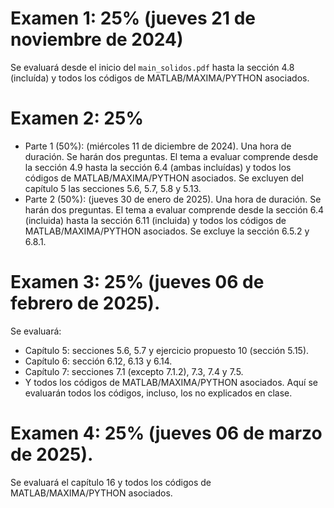 
# **Examen  1:** 25% (jueves 21 de noviembre de 2024) 
Se evaluará desde el inicio del `main_solidos.pdf` hasta la sección 4.8 (incluída) y todos los códigos de MATLAB/MAXIMA/PYTHON asociados.
# **Examen  2:** 25% 
* Parte 1 (50%): (miércoles 11 de diciembre de 2024). Una hora de duración. Se harán dos preguntas. El tema a evaluar comprende desde la sección 4.9 hasta la sección 6.4 (ambas incluídas) y todos los códigos de MATLAB/MAXIMA/PYTHON asociados. Se excluyen del capítulo 5 las secciones 5.6, 5.7, 5.8 y 5.13.
* Parte 2 (50%): (jueves 30 de enero de 2025). Una hora de duración. Se harán dos preguntas. El tema a evaluar comprende desde la sección 6.4 (incluida) hasta la sección 6.11 (incluida) y todos los códigos de MATLAB/MAXIMA/PYTHON asociados. Se excluye la sección 6.5.2 y 6.8.1.
# **Examen  3:** 25% (jueves 06 de febrero de 2025). 
Se evaluará:
* Capítulo 5: secciones 5.6, 5.7 y ejercicio propuesto 10 (sección 5.15).
* Capítulo 6: sección 6.12, 6.13 y 6.14.
* Capítulo 7: secciones 7.1 (excepto 7.1.2), 7.3, 7.4 y 7.5.
* Y todos los códigos de MATLAB/MAXIMA/PYTHON asociados. Aquí se evaluarán todos los códigos, incluso, los no explicados en clase.
# **Examen  4:** 25% (jueves 06 de marzo de 2025). 
Se evaluará el capítulo 16 y todos los códigos de MATLAB/MAXIMA/PYTHON asociados.
